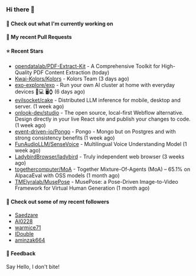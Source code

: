 ### Hi there 👋

#### 👷 Check out what I'm currently working on

#### 🔨 My recent Pull Requests


#### ⭐ Recent Stars

- [opendatalab/PDF-Extract-Kit](https://github.com/opendatalab/PDF-Extract-Kit) - A Comprehensive Toolkit for High-Quality PDF Content Extraction (today)
- [Kwai-Kolors/Kolors](https://github.com/Kwai-Kolors/Kolors) - Kolors Team (3 days ago)
- [exo-explore/exo](https://github.com/exo-explore/exo) - Run your own AI cluster at home with everyday devices 📱💻 🖥️⌚ (6 days ago)
- [evilsocket/cake](https://github.com/evilsocket/cake) - Distributed LLM inference for mobile, desktop and server. (1 week ago)
- [onlook-dev/studio](https://github.com/onlook-dev/studio) - The open source, local-first Webflow alternative. Design directly in your live React site and publish your changes to code. (1 week ago)
- [event-driven-io/Pongo](https://github.com/event-driven-io/Pongo) - Pongo - Mongo but on Postgres and with strong consistency benefits (1 week ago)
- [FunAudioLLM/SenseVoice](https://github.com/FunAudioLLM/SenseVoice) - Multilingual Voice Understanding Model (1 week ago)
- [LadybirdBrowser/ladybird](https://github.com/LadybirdBrowser/ladybird) - Truly independent web browser (3 weeks ago)
- [togethercomputer/MoA](https://github.com/togethercomputer/MoA) - Together Mixture-Of-Agents (MoA) –  65.1% on AlpacaEval with OSS models (1 month ago)
- [TMElyralab/MusePose](https://github.com/TMElyralab/MusePose) - MusePose: a Pose-Driven Image-to-Video Framework for Virtual Human Generation (1 month ago)

#### 👯 Check out some of my recent followers

- [Saedzare](https://github.com/Saedzare)
- [AI0228](https://github.com/AI0228)
- [warmice71](https://github.com/warmice71)
- [IDouble](https://github.com/IDouble)
- [aminzak664](https://github.com/aminzak664)

#### 💬 Feedback

Say Hello, I don't bite!